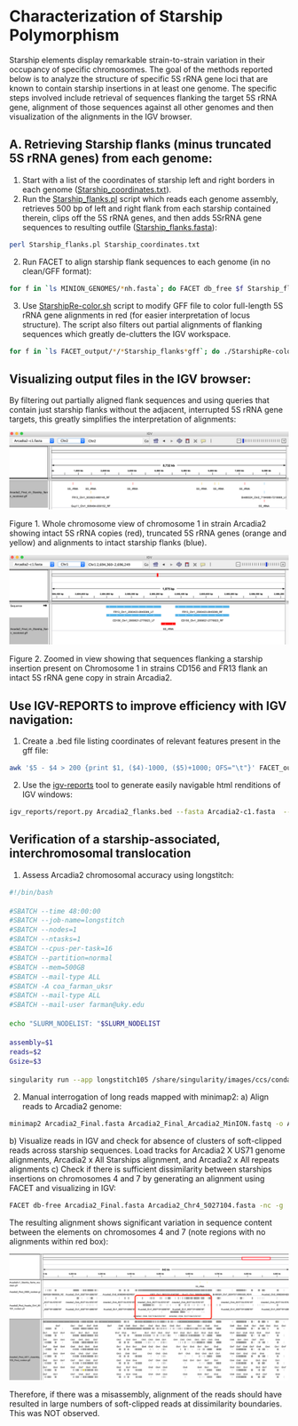 # Characterization of Starship Polymorphism
Starship elements display remarkable strain-to-strain variation in their occupancy of specific chromosomes. The goal of the methods reported below is to analyze the structure of specific 5S rRNA gene loci that are known to contain starship insertions in at least one genome. The specific steps involved include retrieval of sequences flanking the target 5S rRNA gene, alignment of those sequences against all other genomes and then visualization of the alignments in the IGV browser.

## A. Retrieving Starship flanks (minus truncated 5S rRNA genes) from each genome:

1. Start with a list of the coordinates of starship left and right borders in each genome ([Starship_coordinates.txt](/data/Starship_coordinates.txt)).
2. Run the [Starship_flanks.pl](/scripts/Starship_flanks.pl) script which reads each genome assembly, retrieves 500 bp of left and right flank from each starship contained therein, clips off the 5S rRNA genes, and then adds 5SrRNA gene sequences to resulting outfile ([Starship_flanks.fasta](/data/Starship_flanks.fasta)):
```bash
perl Starship_flanks.pl Starship_coordinates.txt
```
2. Run FACET to align starship flank sequences to each genome (in no clean/GFF format):
```bash
for f in `ls MINION_GENOMES/*nh.fasta`; do FACET db_free $f Starship_flanks.fasta -nc -g; done
```
3. Use [StarshipRe-color.sh](/scripts/StarshipRe-color.sh) script to modify GFF file to color full-length 5S rRNA gene alignments in red (for easier interpretation of locus structure). The script also filters out partial alignments of flanking sequences which greatly de-clutters the IGV workspace.
```bash
for f in `ls FACET_output/*/*Starship_flanks*gff`; do ./StarshipRe-color.sh $f; rm $f; done
```
## Visualizing output files in the IGV browser:
By filtering out partially aligned flank sequences and using queries that contain just starship flanks without the adjacent, interrupted 5S rRNA gene targets, this greatly simplifies the interpretation of alignments:

![WholeChromosomeView.png](/data/WholeChromosomeView.png)

Figure 1. Whole chromosome view of chromosome 1 in strain Arcadia2 showing intact 5S rRNA copies (red), truncated 5S rRNA genes (orange and yellow) and alignments to intact starship flanks (blue).


![Intact5SrRNA.png](/data/Intact5SrRNA.png)

Figure 2. Zoomed in view showing that sequences flanking a starship insertion present on Chromosome 1 in strains CD156 and FR13 flank an intact 5S rRNA gene copy in strain Arcadia2.

## Use IGV-REPORTS to improve efficiency with IGV navigation:
1. Create a .bed file listing coordinates of relevant features present in the gff file:
```bash
awk '$5 - $4 > 200 {print $1, ($4)-1000, ($5)+1000; OFS="\t"}' FACET_output/Arcadia2-c1/Arcadia2-c1_Starship_flanks_recolored_noclean.gff > Arcadia_flanks.bed
```
2. Use the [igv-reports](https://github.com/igvteam/igv-reports) tool to generate easily navigable html renditions of IGV windows:
```bash
igv_reports/report.py Arcadia2_flanks.bed --fasta Arcadia2-c1.fasta  --flanking 1000 --tracks FACET_output/Arcadia2-c1/Arcadia2-c1_Starship_flanks_recolored_noclean.gff --output Arcadia_reports2.html
```
## Verification of a starship-associated, interchromosomal translocation
1. Assess Arcadia2 chromosomal accuracy using longstitch:
```bash
#!/bin/bash

#SBATCH --time 48:00:00
#SBATCH --job-name=longstitch
#SBATCH --nodes=1
#SBATCH --ntasks=1
#SBATCH --cpus-per-task=16
#SBATCH --partition=normal
#SBATCH --mem=500GB
#SBATCH --mail-type ALL
#SBATCH -A coa_farman_uksr
#SBATCH --mail-type ALL
#SBATCH --mail-user farman@uky.edu

echo "SLURM_NODELIST: "$SLURM_NODELIST

assembly=$1
reads=$2
Gsize=$3

singularity run --app longstitch105 /share/singularity/images/ccs/conda/amd-conda14-rocky8.sinf longstitch tigmint-ntLink-arks draft=$assembly reads=$reads G=$Gsize t=16
```
2. Manual interrogation of long reads mapped with minimap2:
a) Align reads to Arcadia2 genome:
```bash
minimap2 Arcadia2_Final.fasta Arcadia2_Final_Arcadia2_MinION.fastq -o Arcadia2_Final_Arcadia2_MinION_Sorted.bam
```
b) Visualize reads in IGV and check for absence of clusters of soft-clipped reads across starship sequences. Load tracks for Arcadia2 X US71 genome alignments, Arcadia2 x All Starships alignment, and Arcadia2 x All repeats alignments
c) Check if there is sufficient dissimilarity between starships insertions on chromosomes 4 and 7 by generating an alignment using FACET and visualizing in IGV:
```bash
FACET db-free Arcadia2_Final.fasta Arcadia2_Chr4_5027104.fasta -nc -g
```
The resulting alignment shows significant variation in sequence content between the elements on chromosomes 4 and 7 (note regions with no alignments within red box):

![Chr4Starship.png](/data/Chr4Starship.png)

Therefore, if there was a misassembly, alignment of the reads should have resulted in large numbers of soft-clipped reads at dissimilarity boundaries. This was NOT observed.

















